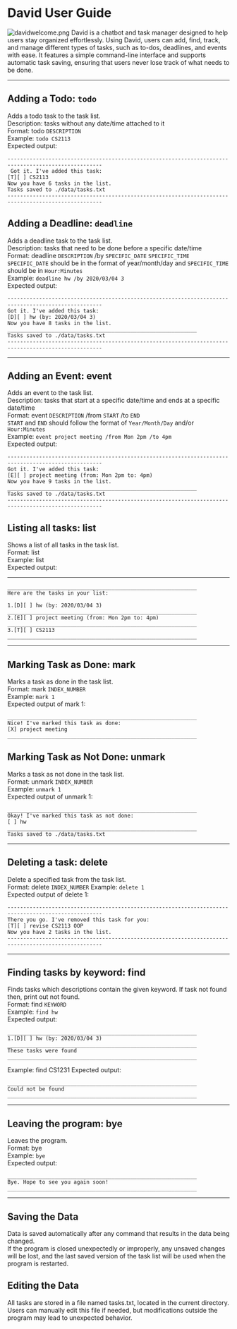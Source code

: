 # David User Guide

![davidwelcome.png](../out/image/davidwelcome.png)
David is a chatbot and task manager designed to help users stay organized effortlessly. Using David, users can add,
find, track, and manage different types of tasks, such as to-dos, deadlines, and events with ease. It features a simple
command-line interface and supports automatic task saving, ensuring that users never lose track of what needs to be
done.

----------------------------------------------------------------------------------------------------

## Adding a Todo:  `todo`

Adds a todo task to the task list. <br>
Description: tasks without any date/time attached to it <br>
Format: todo `DESCRIPTION`<br>
Example: `todo CS2113` <br>
Expected output:

```
----------------------------------------------------------------------------------------------------
 Got it. I've added this task:
[T][ ] CS2113
Now you have 6 tasks in the list.
Tasks saved to ./data/tasks.txt
----------------------------------------------------------------------------------------------------
```

## Adding a Deadline: `deadline`

Adds a deadline task to the task list. <br>
Description: tasks that need to be done before a specific date/time <br>
Format: deadline `DESCRIPTION` /by `SPECIFIC_DATE` `SPECIFIC_TIME` <br>
`SPECIFIC_DATE` should be in the format of year/month/day and `SPECIFIC_TIME` should be in `Hour:Minutes`  <br>
Example: `deadline hw /by 2020/03/04 3` <br>
Expected output:
```
----------------------------------------------------------------------------------------------------
Got it. I've added this task:
[D][ ] hw (by: 2020/03/04 3)
Now you have 8 tasks in the list.
____________________________________________________________
Tasks saved to ./data/tasks.txt 
---------------------------------------------------------------------------------------------------- 
```

----------------------------------------------------------------------------------------------------

## Adding an Event: event

Adds an event to the task list. <br>
Description:  tasks that start at a specific date/time and ends at a specific date/time <br>
Format: event `DESCRIPTION` /from `START` /to `END` <br>
`START` and `END` should follow the format of `Year/Month/Day` and/or `Hour:Minutes` <br>
Example: `event project meeting /from Mon 2pm /to 4pm` <br>
Expected output:
```
----------------------------------------------------------------------------------------------------
Got it. I've added this task:
[E][ ] project meeting (from: Mon 2pm to: 4pm)
Now you have 9 tasks in the list.
____________________________________________________________
Tasks saved to ./data/tasks.txt
----------------------------------------------------------------------------------------------------
```

## Listing all tasks: list <br>

Shows a list of all tasks in the task list. <br>
Format: list <br>
Example: list <br>
Expected output: <br>

----------------------------------------------------------------------------------------------------

```
____________________________________________________________
Here are the tasks in your list:

1.[D][ ] hw (by: 2020/03/04 3)
____________________________________________________________
2.[E][ ] project meeting (from: Mon 2pm to: 4pm)
____________________________________________________________
3.[T][ ] CS2113
____________________________________________________________
```

----------------------------------------------------------------------------------------------------

## Marking Task as Done: mark

Marks a task as done in the task list.  <br>
Format: mark `INDEX_NUMBER`  <br>
Example: `mark 1`  <br>
Expected output of mark 1:

```
____________________________________________________________
Nice! I've marked this task as done:
[X] project meeting
____________________________________________________________
```

## Marking Task as Not Done: unmark

Marks a task as not done in the task list.  <br>
Format: unmark `INDEX_NUMBER`  <br>
Example: `unmark 1`  <br>
Expected output of unmark 1:  <br>

```
____________________________________________________________
Okay! I've marked this task as not done:
[ ] hw
____________________________________________________________
Tasks saved to ./data/tasks.txt
```

----------------------------------------------------------------------------------------------------

## Deleting a task: delete

Delete a specified task from the task list.  <br>
Format: delete `INDEX_NUMBER`
Example: `delete 1`  <br>
Expected output of delete 1:  <br>

```
----------------------------------------------------------------------------------------------------
There you go. I've removed this task for you:
[T][ ] revise CS2113 OOP
Now you have 2 tasks in the list.
----------------------------------------------------------------------------------------------------
```

----------------------------------------------------------------------------------------------------

## Finding tasks by keyword: find

Finds tasks which descriptions contain the given keyword. If task not found then, print out not found.  <br>
Format: find `KEYWORD`  <br>
Example: `find hw`  <br>
Expected output:  <br>

```
____________________________________________________________
1.[D][ ] hw (by: 2020/03/04 3)
____________________________________________________________
These tasks were found
____________________________________________________________
```

Example: find CS1231
Expected output:

```
____________________________________________________________
Could not be found
____________________________________________________________

```
----------------------------------------------------------------------------------------------------

## Leaving the program: bye

Leaves the program. <br>
Format: bye  <br>
Example: `bye`  <br>
Expected output:

```
____________________________________________________________
Bye. Hope to see you again soon!
____________________________________________________________
```
----------------------------------------------------------------------------------------------------
## Saving the Data

Data is saved automatically after any command that results in the data being changed. <br>
If the program is closed unexpectedly or improperly, any unsaved changes will be lost, and the last saved version of the
task list will be used when the program is restarted.

## Editing the Data

All tasks are stored in a file named tasks.txt, located in the current directory. <br>
Users can manually edit this file if needed, but modifications outside the program may lead to unexpected behavior.


